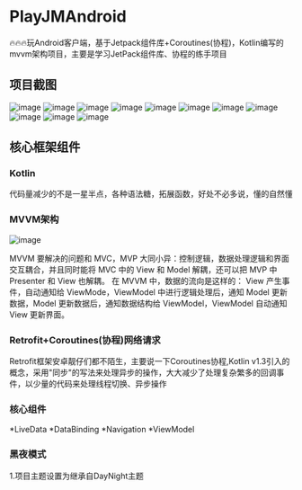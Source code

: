# PlayJMAndroid
:fire::fire::fire:玩Android客户端，基于Jetpack组件库+Coroutines(协程)，Kotlin编写的mvvm架构项目，主要是学习JetPack组件库、协程的练手项目
## 项目截图
 ![image](https://raw.githubusercontent.com/DwyaneQ/PlayJMAndroid/master/screenshots/screenshots_1.png)
  ![image](https://raw.githubusercontent.com/DwyaneQ/PlayJMAndroid/master/screenshots/screenshots_2.png)
  ![image](https://raw.githubusercontent.com/DwyaneQ/PlayJMAndroid/master/screenshots/screenshots_3.png)
  ![image](https://raw.githubusercontent.com/DwyaneQ/PlayJMAndroid/master/screenshots/screenshots_4.png)
  ![image](https://raw.githubusercontent.com/DwyaneQ/PlayJMAndroid/master/screenshots/screenshots_5.png)
  ![image](https://raw.githubusercontent.com/DwyaneQ/PlayJMAndroid/master/screenshots/screenshots_6.png)
  ![image](https://raw.githubusercontent.com/DwyaneQ/PlayJMAndroid/master/screenshots/screenshots_7.png)
  ![image](https://raw.githubusercontent.com/DwyaneQ/PlayJMAndroid/master/screenshots/screenshots_8.png)
  ![image](https://raw.githubusercontent.com/DwyaneQ/PlayJMAndroid/master/screenshots/screenshots_9.png)
  ![image](https://raw.githubusercontent.com/DwyaneQ/PlayJMAndroid/master/screenshots/screenshots_10.png)
  ![image](https://raw.githubusercontent.com/DwyaneQ/PlayJMAndroid/master/screenshots/screenshots_11.png)
## 核心框架组件
### Kotlin
  代码量减少的不是一星半点，各种语法糖，拓展函数，好处不必多说，懂的自然懂
### MVVM架构
  ![image](https://raw.githubusercontent.com/DwyaneQ/PlayJMAndroid/master/screenshots/mvvm.png)
  
  MVVM 要解决的问题和 MVC，MVP 大同小异：控制逻辑，数据处理逻辑和界面交互耦合，并且同时能将 MVC 中的 View 和 Model 解耦，还可以把 MVP 中 Presenter 和 View 也解耦。
  在 MVVM 中，数据的流向是这样的：
View 产生事件，自动通知给 ViewMode，ViewModel 中进行逻辑处理后，通知 Model 更新数据，Model 更新数据后，通知数据结构给 ViewModel，ViewModel 自动通知 View 更新界面。
### Retrofit+Coroutines(协程)网络请求
  Retrofit框架安卓靓仔们都不陌生，主要说一下Coroutines协程,Kotlin v1.3引入的概念，采用"同步"的写法来处理异步的操作，大大减少了处理复杂繁多的回调事件，以少量的代码来处理线程切换、异步操作
### 核心组件
  *LiveData
  *DataBinding
  *Navigation
  *ViewModel
  
### 黑夜模式
  1.项目主题设置为继承自DayNight主题
  <style name="AppTheme" parent="Theme.AppCompat.DayNight">
 
 2.AppCompatDelegate.setDefaultNightMode()方法设置是否是黑夜模式，或跟随系统等
  //  开启黑夜模式
  AppCompatDelegate.setDefaultNightMode(AppCompatDelegate.MODE_NIGHT_YES)
  //  关闭黑夜模式
  AppCompatDelegate.setDefaultNightMode(AppCompatDelegate.MODE_NIGHT_NO)
  
  3.同时需要资源目录适配黑夜模式的color、drawable等
  创建color-night、drawable-night资源目录，添加与常规资源相同的文件名，不同颜色的资源文件以设置黑夜模式下的资源、颜色展示

### 感谢
   @hegaojian @CarGuo
